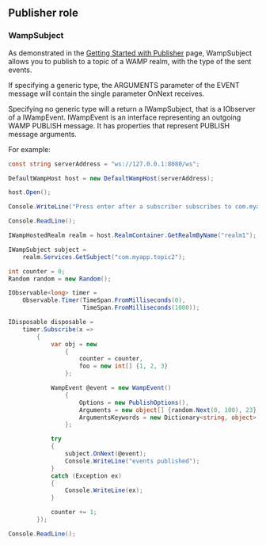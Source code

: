 ## Publisher role

### WampSubject

As demonstrated in the [Getting Started with Publisher](Getting-Started-with-Publisher.md) page, WampSubject allows you to publish to a topic of a WAMP realm, with the type of the sent events.

If specifying a generic type, the ARGUMENTS parameter of the EVENT message will contain the single parameter OnNext receives.

Specifying no generic type will a return a IWampSubject, that is a IObserver of a IWampEvent. IWampEvent is an interface representing an outgoing WAMP PUBLISH message. It has properties that represent PUBLISH message arguments.

For example:

```csharp
const string serverAddress = "ws://127.0.0.1:8080/ws";

DefaultWampHost host = new DefaultWampHost(serverAddress);

host.Open();

Console.WriteLine("Press enter after a subscriber subscribes to com.myapp.topic1");

Console.ReadLine();

IWampHostedRealm realm = host.RealmContainer.GetRealmByName("realm1");

IWampSubject subject =
    realm.Services.GetSubject("com.myapp.topic2");

int counter = 0;
Random random = new Random();

IObservable<long> timer =
    Observable.Timer(TimeSpan.FromMilliseconds(0),
                     TimeSpan.FromMilliseconds(1000));

IDisposable disposable =
    timer.Subscribe(x =>
        {
            var obj = new
                {
                    counter = counter,
                    foo = new int[] {1, 2, 3}
                };

            WampEvent @event = new WampEvent()
                {
                    Options = new PublishOptions(),
                    Arguments = new object[] {random.Next(0, 100), 23},
                    ArgumentsKeywords = new Dictionary<string, object> {{"c", "Hello"}, {"d", obj}}
                };

            try
            {
                subject.OnNext(@event);
                Console.WriteLine("events published");
            }
            catch (Exception ex)
            {
                Console.WriteLine(ex);
            }

            counter += 1;
        });

Console.ReadLine();
```
